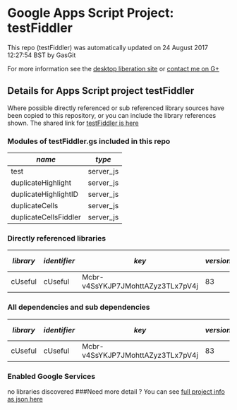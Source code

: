 # Google Apps Script Project: testFiddler
This repo (testFiddler) was automatically updated on 24 August 2017 12:27:54 BST by GasGit

For more information see the [desktop liberation site](http://ramblings.mcpher.com/Home/excelquirks/drivesdk/gettinggithubready "desktop liberation") or [contact me on G+](https://plus.google.com/+BruceMcpherson "Bruce McPherson - GDE")
## Details for Apps Script project testFiddler
Where possible directly referenced or sub referenced library sources have been copied to this repository, or you can include the library references shown. 
The shared link for [testFiddler is here](https://script.google.com/d/1iAi7USY6CatRwvqSf-2vhsxrSKUfsP4_ohO9rzmtD-LuPzAxNrdh_Qdt/edit?usp=sharing "open in the GAS IDE")

### Modules of testFiddler.gs included in this repo
*name*|*type*
--- | --- 
test| server_js
duplicateHighlight| server_js
duplicateHighlightID| server_js
duplicateCells| server_js
duplicateCellsFiddler| server_js
### Directly referenced libraries
*library*|*identifier*|*key*|*version*|*dev mode*|*source*|
--- | --- | --- | --- | --- | --- 
cUseful| cUseful|Mcbr-v4SsYKJP7JMohttAZyz3TLx7pV4j|83|no|[here](libraries/cUseful "library source")
### All dependencies and sub dependencies
*library*|*identifier*|*key*|*version*|*dev mode*|*source*|
--- | --- | --- | --- | --- | --- 
cUseful| cUseful|Mcbr-v4SsYKJP7JMohttAZyz3TLx7pV4j|83|no|[here](libraries/cUseful "library source")
### Enabled Google Services
no libraries discovered
###Need more detail ?
You can see [full project info as json here](info.json)
